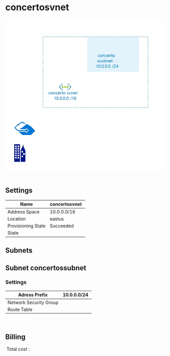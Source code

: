# concertosvnet 
![alt text](/../assets/3f4ea4b25eb84e609f257eb30b2328e4.jpg) 
## Settings


| Name | concertosvnet  |
| --- | --- |
| Address Space | 10.0.0.0/16  |
| Location | eastus  |
| Provisioning State | Succeeded  |
| State |   |


## Subnets

## Subnet concertossubnet

### Settings


| Adress Prefix | 10.0.0.0/24  |
| --- | --- |
| Network Security Group |   |
| Route Table |   |

 
## Billing
 Total cost : 
